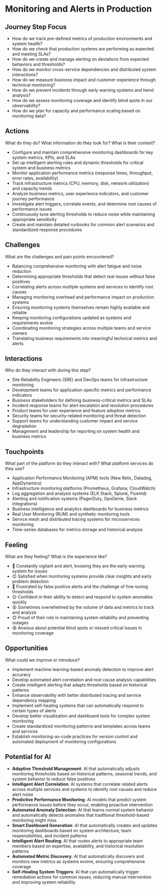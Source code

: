 # Monitoring and Alerts in Production

## Journey Step Focus

* How do we track pre-defined metrics of production environments and system health?
* How do we check that production systems are performing as expected and meeting SLAs?
* How do we create and manage alerting on deviations from expected behaviors and thresholds?
* How do we monitor cross-service dependencies and distributed system interactions?
* How do we measure business impact and customer experience through technical monitoring?
* How do we prevent incidents through early warning systems and trend analysis?
* How do we assess monitoring coverage and identify blind spots in our observability?
* How do we plan for capacity and performance scaling based on monitoring data?

## Actions

What do they do? What information do they look for? What is their context?

* Configure and maintain comprehensive monitoring dashboards for key system metrics, KPIs, and SLAs
* Set up intelligent alerting rules and dynamic thresholds for critical system and business metrics
* Monitor application performance metrics (response times, throughput, error rates, availability)
* Track infrastructure metrics (CPU, memory, disk, network utilization) and capacity trends
* Analyze business metrics, user experience indicators, and customer journey performance
* Investigate alert triggers, correlate events, and determine root causes of performance issues
* Continuously tune alerting thresholds to reduce noise while maintaining appropriate sensitivity
* Create and maintain detailed runbooks for common alert scenarios and standardized response procedures

## Challenges

What are the challenges and pain points encountered?

* Balancing comprehensive monitoring with alert fatigue and noise reduction
* Determining appropriate thresholds that detect real issues without false positives
* Correlating alerts across multiple systems and services to identify root causes
* Managing monitoring overhead and performance impact on production systems
* Ensuring monitoring systems themselves remain highly available and reliable
* Keeping monitoring configurations updated as systems and requirements evolve
* Coordinating monitoring strategies across multiple teams and service owners
* Translating business requirements into meaningful technical metrics and alerts

## Interactions

Who do they interact with during this step?

* Site Reliability Engineers (SRE) and DevOps teams for infrastructure monitoring
* Development teams for application-specific metrics and performance indicators
* Business stakeholders for defining business-critical metrics and SLAs
* Incident response teams for alert escalation and resolution procedures
* Product teams for user experience and feature adoption metrics
* Security teams for security-related monitoring and threat detection
* Support teams for understanding customer impact and service degradation
* Management and leadership for reporting on system health and business metrics

## Touchpoints

What part of the platform do they interact with? What platform services do they use?

* Application Performance Monitoring (APM) tools (New Relic, Datadog, AppDynamics)
* Infrastructure monitoring platforms (Prometheus, Grafana, CloudWatch)
* Log aggregation and analysis systems (ELK Stack, Splunk, Fluentd)
* Alerting and notification systems (PagerDuty, OpsGenie, Slack integrations)
* Business intelligence and analytics dashboards for business metrics
* Real User Monitoring (RUM) and synthetic monitoring tools
* Service mesh and distributed tracing systems for microservices monitoring
* Time-series databases for metrics storage and historical analysis

## Feeling

What are they feeling? What is the experience like?

* 👀 Constantly vigilant and alert, knowing they are the early warning system for issues
* 😌 Satisfied when monitoring systems provide clear insights and early problem detection
* 😤 Frustrated by false positive alerts and the challenge of fine-tuning thresholds
* 😌 Confident in their ability to detect and respond to system anomalies quickly
* 😵 Sometimes overwhelmed by the volume of data and metrics to track and analyze
* 😊 Proud of their role in maintaining system reliability and preventing outages
* 😰 Anxious about potential blind spots or missed critical issues in monitoring coverage

## Opportunities

What could we improve or introduce?

* Implement machine learning-based anomaly detection to improve alert accuracy
* Develop automated alert correlation and root cause analysis capabilities
* Create intelligent alerting that adapts thresholds based on historical patterns
* Enhance observability with better distributed tracing and service dependency mapping
* Implement self-healing systems that can automatically respond to certain types of alerts
* Develop better visualization and dashboard tools for complex system monitoring
* Create standardized monitoring patterns and templates across teams and services
* Establish monitoring-as-code practices for version control and automated deployment of monitoring configurations

## Potential for AI

* **Adaptive Threshold Management**: AI that automatically adjusts monitoring thresholds based on historical patterns, seasonal trends, and system behavior to reduce false positives
* **Intelligent Alert Correlation**: AI systems that correlate related alerts across multiple services and systems to identify root causes and reduce alert noise
* **Predictive Performance Monitoring**: AI models that predict system performance issues before they occur, enabling proactive intervention
* **Automated Anomaly Detection**: AI that learns normal system behavior and automatically detects anomalies that traditional threshold-based monitoring might miss
* **Smart Dashboard Generation**: AI that automatically creates and updates monitoring dashboards based on system architecture, team responsibilities, and incident patterns
* **Intelligent Alert Routing**: AI that routes alerts to appropriate team members based on expertise, availability, and historical resolution patterns
* **Automated Metric Discovery**: AI that automatically discovers and monitors new metrics as systems evolve, ensuring comprehensive coverage
* **Self-Healing System Triggers**: AI that can automatically trigger remediation actions for common issues, reducing manual intervention and improving system reliability
